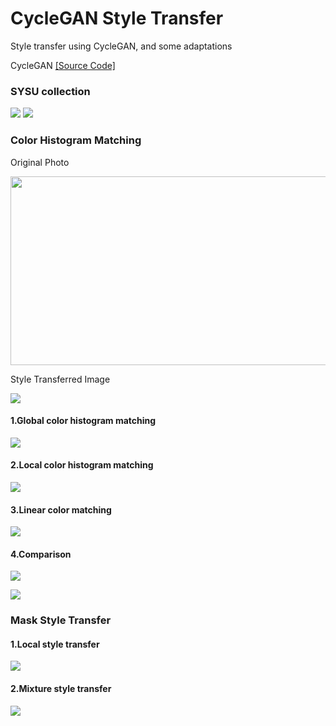 CycleGAN Style Transfer
====
Style transfer using CycleGAN, and some adaptations

CycleGAN [[Source Code]](https://github.com/junyanz/CycleGAN "Code")  

### SYSU collection

![](/pic/sysu1.jpg)
![](/pic/sysu2.jpg)



### Color Histogram Matching

Original Photo

 <img src="/pic/color_original.jpg" width = "510" height = "302"/>

Style Transferred Image

![](/pic/color_style.jpg)

#### 1.Global color histogram matching

![](/pic/color_matched1.jpg)

#### 2.Local color histogram matching

![](/pic/color_matched2.jpg)

#### 3.Linear color matching

![](/pic/color_matched3.jpg)

#### 4.Comparison

![](/pic/color_matched_all.jpg)


![](/pic/comparison.jpg)

### Mask Style Transfer

#### 1.Local style transfer

![](/pic/mask_1.jpg)

#### 2.Mixture style transfer

![](/pic/mask_2.jpg)

